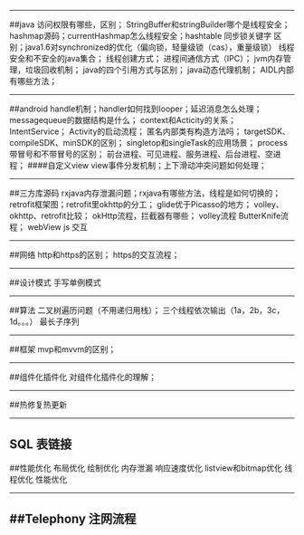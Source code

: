 ------------------------------------------------------
##java
访问权限有哪些，区别；
StringBuffer和stringBuilder哪个是线程安全；
hashmap源码；currentHashmap怎么线程安全；hashtable
同步锁关键字 区别；java1.6对synchronized的优化（偏向锁，轻量级锁（cas），重量级锁）
线程安全和不安全的java集合；
线程创建方式；
进程间通信方式（IPC）；
jvm内存管理，垃圾回收机制；
java的四个引用方式与区别；
java动态代理机制；
AIDL内部有哪些方法；


--------------------------------------------------------
##android
handle机制；handler如何找到looper；延迟消息怎么处理；messagequeue的数据结构是什么；
context和Acticity的关系；
IntentService；
Activity的启动流程；
匿名内部类有构造方法吗；
targetSDK、compileSDK、minSDK的区别；
singletop和singleTask的应用场景；
process带冒号和不带冒号的区别；
前台进程、可见进程、服务进程、后台进程、空进程；
####自定义view
view事件分发机制；上下滑动冲突问题如何处理；

------------------------------------------------------
##三方库源码
rxjava内存泄漏问题；rxjava有哪些方法，线程是如何切换的；
retrofit框架图；retrofit里okhttp的分工；
glide优于Picasso的地方；
volley、okhttp、retrofit比较；
okHttp流程，拦截器有哪些；
volley流程
ButterKnife流程；
webView js 交互

------------------------------------------------------
##网络
http和https的区别；
https的交互流程；

------------------------------------------------------
##设计模式
手写单例模式

------------------------------------------------------
##算法
二叉树遍历问题（不用递归用栈）；
三个线程依次输出（1a，2b，3c，1d。。。）
最长子序列


------------------------------------------------------
##框架
mvp和mvvm的区别；

------------------------------------------------------
##组件化插件化
对组件化插件化的理解；

------------------------------------------------------
##热修复热更新


------------------------------------------------------
SQL
表链接
------------------------------------------------------
##性能优化
布局优化
绘制优化
内存泄漏
响应速度优化
listview和bitmap优化
线程优化
性能优化

------------------------------------------------------
##Telephony
注网流程
------------------------------------------------------